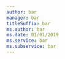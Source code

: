 ```yaml
---
author: bar
manager: bar
titleSuffix: bar
ms.author: bar
ms.date: 01/01/2019
ms.service: bar
ms.subservice: bar
---
```

